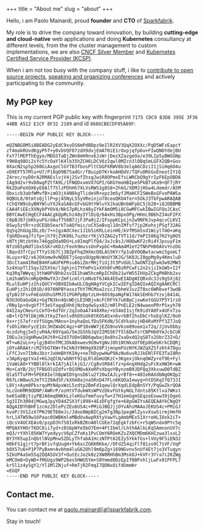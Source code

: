 +++
title = "About me"
slug = "about"
+++

Hello, i am Paolo Mainardi, proud **founder** and **CTO** of [Sparkfabrik](https://www.sparkfabrik).

My role is to drive the company toward innovation, by building **cutting-edge and cloud-native** web applications
and doing **Kubernetes** consultancy at different levels, from the the cluster management to custom implementations, we are also [CNCF Silver Member](https://landscape.cncf.io/format=members&selected=spark-fabrik-member) and [Kubernetes Certified Service Provider (KCSP)](https://landscape.cncf.io/selected=spark-fabrik-kcsp).

When i am not too busy with the company stuff, i like to [contribute to open source projects](https://www.github.com/paolomainardi), [speaking and organizing conferences](/talks) and actively participating to the community.

## My PGP key

This is my current PGP public key with fingerprint `7175 CDC9 B3D8 395E 3F36  44BB A512 E1CF 8F32 2189` and id `8686CBECDF05A89F`:

```
-----BEGIN PGP PUBLIC KEY BLOCK-----

mQINBGOM5i8BEADG2yEdC9xvDS6mPdBDpz9eIlR2XV3QqX2OXXc/PqD5WFzEapcY
zT4makRUvdKgyPhT+y0vbVQF07zdX9dvjEmAT0iE1rOxpjqfp6u+FIwQNOYdejBU
FxY7lMEPThEgyo/MDGSTaDjZWn8mH9nx6JzWrjDezXZazgeOa/e39LIpSyBWGGNp
Y9H8q98Oi2sYc5YcOaYlK4lb35hZCH6LDCV6z2qwl0MZcn3lOBqSmLGFX2QB+Gov
8XacN2sp5p260GiAxgoClGYTB3fbosPltCbGPXRWV8b3elqA6CDziI1jSiHq6O4u
vD9EFT57Mlu+U7/P18qO9B75adGr/fBuipD7KrkoAHDdV/TQFuORkGvEneotIY1Q
Z4rec/nyD0rA2RMAEslvjV4j2SvfIhsgJwiR8OPmxEfsLWRCbQ9gYrIpF6EpOBD6
IAg9d2vr9vD8wgPZtfA9L/IFNQDxxmVX7GPI/GKGYmoHBIpe5PkBTsKa9+QF7jRY
Rk2DaPeXOX6yE8AlT7SlzPDhHh7XLVsRWS1g8S8+2hkG/XDMJjHSw4Ldemdr/A5M
Qbxicb3abfWMvfB+imO3jX4N8kgTlideVR+xpz3m5yfJMaHCF2SWeBxGFvoPAWSa
0QBUL8/0tmtsQjllP+pj45NyLS5yVReinjo78ceoQKO4fern5OkJ3TkFpwARAQAB
tChQYW9sbyBNYWluYXJkaSA8cGFvbG9tYWluYXJkaUBnbWFpbC5jb20+iQJOBBMB
CAA4FiEEcXXNybPYOV4/NkS7pRLhz48yIYkFAmOM5i8CGwMFCwkIBwIGFQoJCAsC
BBYCAwECHgECF4AACgkQpRLhz48yIYlDiQ/6AxHs3BpxOPg/HHnL9B6hZ34oF2FX
C0pBJ87jbKhyuFG/dAuf7S6B7JjFJPa0jZ/IFxppKCpijn2w9NFKJvp4qcvCLKVI
0Swy5ztRr+zdCEQb5earkToAQfmic/oCXSeBvql1OnIMfsf7jp2KohsjPSgf32AG
Qq5q2hGUgJDLz0/7+n1gzAOCXec1J1b5iKRLLeinHE/kVfMSm5sd1WiylTmO+aKq
fqGRDxeqJfzfp+jh79jZVK86L7uzHzrYKjV3ZAG2yTVT11d/7mP1586g7H2Yg0O5
sNTtjNtzbtHs746ggOda0DU+Ls0ImqPlfQ4/3xJc8sJ/H8OwKF2cRi4YJpsuyF1m
NfzU65pNdTibxSSKrvKDJ/Feoh9mvssUnPxpbC+RmAm4M1eY2TNhPH80AVvYnzDG
lBqvd3frCpzTTYyS3b7Cj3BZpFhqZHXmcD8LAS5KYrfp1uDVOQBwtacwmi5gomLT
9Luyx+92/x6JOXomw9vNQDE7jGopsOUgpNcWoUY3KJG/5KOJLI0gpMg9y4KmsluD
3DcCtam4IRmEB4HFaAUFKPRsu6biZmrMHjTiUj3t3PvGULl3wONTZqtwm3w92MW3
5z4XnpTlISqv3Z5Xtm/l3ghjn17YFmPn1xXXh8FvM0zRPCwFi2n2sjiIkGW5+I2f
Kq3Rq7WWyqj3thW0PVBhb2xvIE1haW5hcmRpIChDb21wYW55IHVpZCkgPHBhb2xv
Lm1haW5hcmRpQHNwYXJrZmFicmlrLmNvbT6JAk4EEwEIADgWIQRxdc3Js9g5Xj82
RLulEuHPjzIhiQUCY+OBXQIbAwULCQgHAgYVCgkICwIEFgIDAQIeAQIXgAAKCRCl
EuHPjzIhiQ91D/4976NPBYaxxzThY7MCMoa2zscJ7bhmVJuzZT0xc6WRbvef3wdB
gTpBz3FsvFmEoUUhuSPMJ51PGRPpBptzLH+8OS9paNgFW17AkSEHhb7Yzxj8414L
N3U3UOaGoQAz+GgTN3kn4QcWDjLEIHBjvAcFCRFYk7u6BpCjxwKetGGU7P5Y1rzO
/RNy1p+dvgUf7f3eSfagqEHh6jNzbqdwSyx02/mRlPnELE2cN4waeoPRrPSxyh70
84I2ayCNeurLCmfO+6dfOr/2qIoOaA7448XRe/+U34mI1sjfK9idYA0Fx4UFxTzo
oB+lrQ79lDAjHkJtkyZTenlv0hD9iUk0tKOSASxn6vrbBf2hsDbCrhoEglKZ/0oO
8x+rjS7afrxVfSUgm/MAnx+1nyhaQoLfDu5FKdN/5CdYkaXvjHD4RxMYPf3Z7JoQ
fsOhiXWsFycE1dc3HIWaDC4gz+4P10xWW7jEZG9noVksm09oem1x72q/JjUvObby
4czdzhgj5e5jvM4A/09YqaG/5mJGShbJqV2IMS5K7f5l6DwTzrCNPHb0YmJcbCUK
I0EuJajUgHRww1HJtR+G2d37UOeSBD6qwbaj8o8hsZxaDxdQ2qS8Tx2ObrZ3Z+D/
WT+w62uLn+ylgjB4hnTMCJDkADxwev9G9wYgWvJOh1NtNkuUf0Ep0GebKrkCDQRj
jOYvARAAtrcM2YbGTKW+fkCkN3Y9KHgX928PJjmnpmFUzNYKJWZqXZSfz6t47Dgu
LFfCJvn7IbNu3bzrJxHmBhYKIHy+ne7hDypwHwP9AzNu6uvRJJkENlFFE3TaI8Rn
v3ApKyqptVaI+KGJqQlN/wbNYF9IqLRldGmUQKzC+3KgexjOknqOWZyreT9E+Fyl
1VaWiAO+YYBBl8lkrkIA7jA1lkjG1//Cg8vSR04lfz+p4nqXHdg2uFcKxHW3K+wW
Mo+CaYB/2UjTFBGOlUZdfvrDG5MQvAXeRPxXbqoYBynzmB9JDFQq3XksuwD0TdBZ
Qla5TTuFM+5PEK8IelhBpWIDYgnsD6lu2f20wIAJLyrBf8++40IeRAXdbNgOKQp2
R67LcW8wuSJmTY2Z0Ad5F/kXXm8ajnaSRnD47FLn6KQOaIewyg+htDSKqIfQ73JI
L8Vj+Aym0PksrquMtN4pxWzL5zdtp2BmFd1qewlQrXqdLEdpBn5YY/PqGwZkrQOA
hLcUnKMR9ODNP/AWRrP/ozHtVTdukWXsWPVzDkvFGtkyNGLfdnts85Ktlva7WKst
beKSa0BjtiyPBJA6mq8NKkLzleKGufmmfuvyfw+27H1emGgmSEqzeExww39jOgeG
5g3IIh3004jMGwqJpyYD4dZSX3fi898+4EzDFgfgYe+68pGWZYsAEQEAAYkCNgQY
AQgAIBYhBHF1zcmz2DlePzZEu6US4c+PMiGJBQJjjOYvAhsMAAoJEKUS4c+PMiGJ
kvoP/3V12zX7PNJ9ET60eJc/Jdoo8WpBICg2mTg3NpJpegWlZysvXsw5irmjHmfH
hrL14TW59w16Paac0SWBKmleMBdUvAwpRXtyVawYLgAmbMEx51XrreHLIOxk2iT+
iQcsV4UCXEAs0/pzpD3h758IxRkBZKnA0lCUEe72qEgkfzbFc+r5qWSndx0PYc5q
MPQAXYHOrT6DC8ii7yd+z8S6pWYe5bO7Em+4FtIbml/LhthAAlkLKqSAmnonUV7c
mQ3/rYXhl85KW7YyedyycV6pCZfoKs1PvCOmY6ROeKZsZXQCMDm6KHIzwa3lxxL2
BY3YK5upInQbtlNVpMnw5ZDLyThfabA1HczNTPt62EZy5YkkfGs+lVUy9F5iEN32
H0kFS1gjrt7prBFivfqUuqH+Yk6xcZGKKRKke//OFdZS4qiFlf81zo9C7sVF/VqP
b0X57u6+P1P7PyBxm+Avbhm4luG62Ohl9m6pZg+169NGvnv5nUf4Et7jo3VTuqyn
5ZkUPAaSm55q2QQA5GV3f+OutEcJe2k0z2XW0RHhBm3MskOJ+kVFr3Yra7c2KZWg
mMCOm8+DyWD+fMGUgs9WP26es5HWU5Ym+S0Ymmd0DzEpIf0BPxhljLwFx91PFPL7
kr5l1z4ySgY2/Yl1MlZNjuf+RmTjR2FmqI7QDNxOifdUmmHr
=EGQF
-----END PGP PUBLIC KEY BLOCK-----
```

## Contact me.

You can contact me at [paolo.mainardi[at]sparkfabrik.com](mailto:paolo.mainardi+blog@sparkfabrik.com).

Stay in touch!
